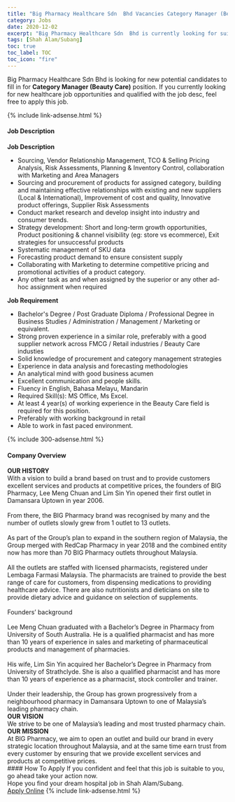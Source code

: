 ```yaml
---
title: "Big Pharmacy Healthcare Sdn  Bhd Vacancies Category Manager (Beauty Care)" 
category: Jobs 
date: 2020-12-02 
excerpt: "Big Pharmacy Healthcare Sdn  Bhd is currently looking for suitable person to fill in the Category Manager (Beauty Care) which positioned at Shah Alam/Subang" 
tags: [Shah Alam/Subang] 
toc: true 
toc_label: TOC 
toc_icon: "fire" 
--- 
```


<p>Big Pharmacy Healthcare Sdn  Bhd is looking for new potential candidates to fill in for <b>Category Manager (Beauty Care)</b> position. If you currently looking for new healthcare job opportunities and qualified with the job desc, feel free to apply this job.
</p>{% include link-adsense.html %} 
<div><div><div><h4>Job Description</h4></div></div><div><div><span><div><div><strong>Job Description</strong></div><ul><li>Sourcing, Vendor Relationship Management, TCO &amp; Selling Pricing Analysis, Risk Assessments, Planning &amp; Inventory Control, collaboration with Marketing and Area Managers</li><li>Sourcing and procurement of products for assigned category, building and maintaining effective relationships with existing and new suppliers (Local &amp; International), Improvement of cost and quality, Innovative product offerings, Supplier Risk Assessments</li><li>Conduct market research and develop insight into industry and consumer trends.</li><li>Strategy development: Short and long-term growth opportunities, Product positioning &amp; channel visibility (eg: store vs ecommerce), Exit strategies for unsuccessful products</li><li>Systematic management of SKU data</li><li>Forecasting product demand to ensure consistent supply</li><li>Collaborating with Marketing to determine competitive pricing and promotional activities of a product category.</li><li>Any other task as and when assigned by the superior or any other ad-hoc assignment when required</li></ul><div><strong>Job Requirement</strong></div><ul><li>Bachelor's Degree / Post Graduate Diploma / Professional Degree in Business Studies / Administration / Management / Marketing or equivalent.</li><li>Strong proven experience in a similar role, preferably with a good supplier network across FMCG / Retail industries / Beauty Care industies&#160;</li><li>Solid knowledge of procurement and category management strategies</li><li>Experience in data analysis and forecasting methodologies</li><li>An analytical mind with good business acumen</li><li>Excellent communication and people skills.</li><li>Fluency in English, Bahasa Melayu, Mandarin</li><li>Required Skill(s): MS Office, Ms Excel.</li><li>At least 4 year(s) of working experience in the Beauty Care field is required for this position.</li><li>Preferably with working background in retail</li><li>Able to work in fast paced environment.</li></ul></div></span></div></div></div> 
{% include 300-adsense.html %} 
<div><div><div><h4>Company Overview</h4></div></div><div><div><span><div><div>
<div>
<strong>OUR HISTORY</strong></div>
<div>
		With a vision to build a brand based on trust and to provide customers excellent services and products at competitive prices, the founders of BIG Pharmacy, Lee Meng Chuan and Lim Sin Yin opened their first outlet in Damansara Uptown in year 2006.<br>
<br>
		From there, the BIG Pharmacy brand was recognised by many and the number of outlets slowly grew from 1 outlet to 13 outlets.<br>
<br>
		As part of the Group&#8217;s plan to expand in the southern region of Malaysia, the Group merged with RedCap Pharmacy in year 2018 and the combined entity now has more than 70 BIG Pharmacy outlets throughout Malaysia.<br>
<br>
		All the outlets are staffed with licensed pharmacists, registered under Lembaga Farmasi Malaysia. The pharmacists are trained to provide the best range of care for customers, from dispensing medications to providing healthcare advice. There are also nutritionists and dieticians on site to provide dietary advice and guidance on selection of supplements.<br>
<br>
		Founders&#8217; background<br>
<br>
		Lee Meng Chuan graduated with a Bachelor&#8217;s Degree in Pharmacy from University of South Australia. He is a qualified pharmacist and has more than 10 years of experience in sales and marketing of pharmaceutical products and management of pharmacies.<br>
<br>
		His wife, Lim Sin Yin acquired her Bachelor&#8217;s Degree in Pharmacy from University of Strathclyde. She is also a qualified pharmacist and has more than 10 years of experience as a pharmacist, stock controller and trainer.<br>
<br>
		Under their leadership, the Group has grown progressively from a neighbourhood pharmacy in Damansara Uptown to one of Malaysia&#8217;s leading pharmacy chain.</div>
</div>
<div>
<div>
<strong>OUR VISION</strong><br>
		We strive to be one of Malaysia&#8217;s leading and most trusted pharmacy chain.</div>
<div>
<strong>OUR MISSION</strong><br>
		At BIG Pharmacy, we aim to open an outlet and build our brand in every strategic location throughout Malaysia, and at the same time earn trust from every customer by ensuring that we provide excellent services and products at competitive prices.</div>
</div></div></span></div></div></div> 
#### How To Apply 
If you confident and feel that this job is suitable to you, go ahead take your action now. <br/> 
Hope you find your dream hospital job in Shah Alam/Subang. <br/> 
<a href="https://www.jobstreet.com.my/en/job/category-manager-beauty-care-4434671?jobId=jobstreet-my-job-4434671&sectionRank=9&token=0~20e28f80-b4ba-4879-9203-766f991aea16&fr=SRP%20View%20In%20New%20Ta" class="btn btn--warning" target="_blank" rel="nofollow noopenner">Apply Online</a> 
{% include link-adsense.html %} 